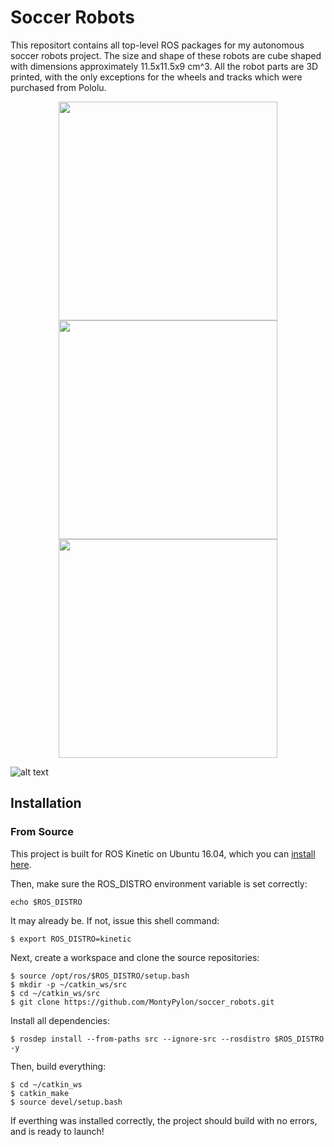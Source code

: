 # Soccer Robots
This repositort contains all top-level ROS packages for my autonomous soccer robots project. The size and shape of these robots are cube shaped with dimensions approximately 11.5x11.5x9 cm^3. All the robot parts are 3D printed, with the only exceptions for the wheels and tracks which were purchased from Pololu.

<p align="center">
  <img src="http://i.imgur.com/T1JxGsI.jpg" width="350"/>
  <img src="http://i.imgur.com/T1JxGsI.jpg" width="350"/>
  <img src="http://i.imgur.com/T1JxGsI.jpg" width="350"/>
</p>

![alt text](http://i.imgur.com/T1JxGsI.jpg)

## Installation

### From Source

This project is built for ROS Kinetic on Ubuntu 16.04, which you can [install here](http://wiki.ros.org/kinetic/Installation/Ubuntu).

Then, make sure the ROS_DISTRO environment variable is set correctly:

```
echo $ROS_DISTRO
```

It may already be.  If not, issue this shell command:

```
$ export ROS_DISTRO=kinetic
```

Next, create a workspace and clone the source repositories:
```
$ source /opt/ros/$ROS_DISTRO/setup.bash
$ mkdir -p ~/catkin_ws/src
$ cd ~/catkin_ws/src
$ git clone https://github.com/MontyPylon/soccer_robots.git
```

Install all dependencies:
```
$ rosdep install --from-paths src --ignore-src --rosdistro $ROS_DISTRO -y
```

Then, build everything:
```
$ cd ~/catkin_ws
$ catkin_make
$ source devel/setup.bash
```
If everthing was installed correctly, the project should build with no errors, and is ready to launch!
